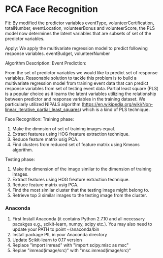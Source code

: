 # PCA Face Recognition

Fit: 
  By modified the predictor variables eventType, volunteerCertification, totalNumber, eventLocation, volunteerBonus and volunteerScore, the PLS model now determines the latent variables that are subsets of set of the predictor variables.

Apply: We apply the multivariate regression model to predict following response variables.
eventBudget, volunteerNumber 


Algorithm Description:
Event Prediction:

From the set of predictor variables we would like to predict set of response variables. Reasonable solution to tackle this problem is to build a multivariate regression model from training event data that can predict response variables from set of testing event data. Partial least square (PLS) is a popular choice as it learns the latent variables utilizing the relationship between predictor and response variables in the training dataset. We particularly utilized NIPALS algorithm  (https://en.wikipedia.org/wiki/Non-linear_iterative_partial_least_squares) which is a kind of PLS technique.  

Face Recognition:
Training phase: 
1. Make the dimnsion of set of training images equal.
2. Extract features using HOG freature extraction technique.
3. Reduce feature matrix usig PCA.
4. Find clusters from reduced set of feature matrix using Kmeans algorithm.

Testing phase:
1. Make the dimension of the image similar to the dimension of training images.
2. Extract features using HOG freature extraction technique.
3. Reduce feature matrix usig PCA.
4. Find the most similar cluster that the testing image might belong to.
5. Retrieve top 3 similar images to the testing image from the cluster.

### Anaconda ####
1. First Install Anaconda (it contains Python 2.7.10 and all necessary pacakges e.g., scikit-learn, numpy, scipy etc.). You may also need to update your PATH to point ~/anaconda/bin
2. Install package PIL in your Anaconda directory
3. Update Scikit-learn to 0.17 version
4. Replace "import imread" with "import scipy.misc as msc"
5. Replae "imread(image/src)" with "msc.imread(image/src)"
